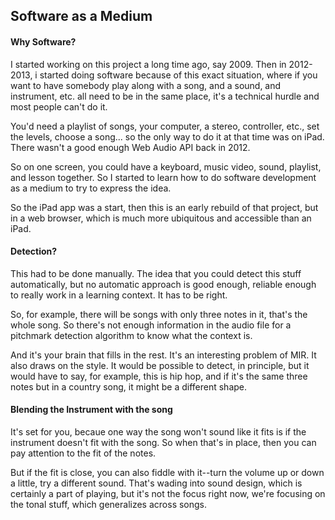 ## Software as a Medium



####  Why Software?

 I started working on this project a long time ago, say 2009. Then in 2012-2013, i started doing software because of this exact situation, where if you want to have somebody play along with a song, and a sound, and instrument, etc. all need to be in the same place, it's a technical hurdle and most people can't do it.

You'd need a playlist of songs, your computer, a stereo, controller, etc., set the levels, choose a song... so the only way to do it at that time was on iPad. There wasn't a good enough Web Audio API back in 2012.

So on one screen, you could have a keyboard, music video, sound, playlist, and lesson together. So I started to learn how to do software development as a medium to try to express the idea.

So the iPad app was a start, then this is an early rebuild of that project, but in a web browser, which is much more ubiquitous and accessible than an iPad.



####  Detection?

This had to be done manually. The idea that you could detect this stuff automatically, but no automatic approach is good enough, reliable enough to really work in a learning context. It has to be right. 

So, for example, there will be songs with only three notes in it, that's the whole song. So there's not enough information in the audio file for a pitchmark detection algorithm to know what the context is.

And it's your brain that fills in the rest. It's an interesting problem of MIR. It also draws on the style. It would be possible to detect, in principle, but it would have to say, for example, this is hip hop, and if it's the same three notes but in a country song, it might be a different shape.



####  Blending the Instrument with the song

It's set for you, becaue one way the song won't sound like it fits is if the instrument doesn't fit with the song. So when that's in place, then you can pay attention to the fit of the notes.

But if the fit is close, you can also fiddle with it--turn the volume up or down a little, try a different sound. That's wading into sound design, which is certainly a part of playing, but it's not the focus right now, we're focusing on the tonal stuff, which generalizes across songs.